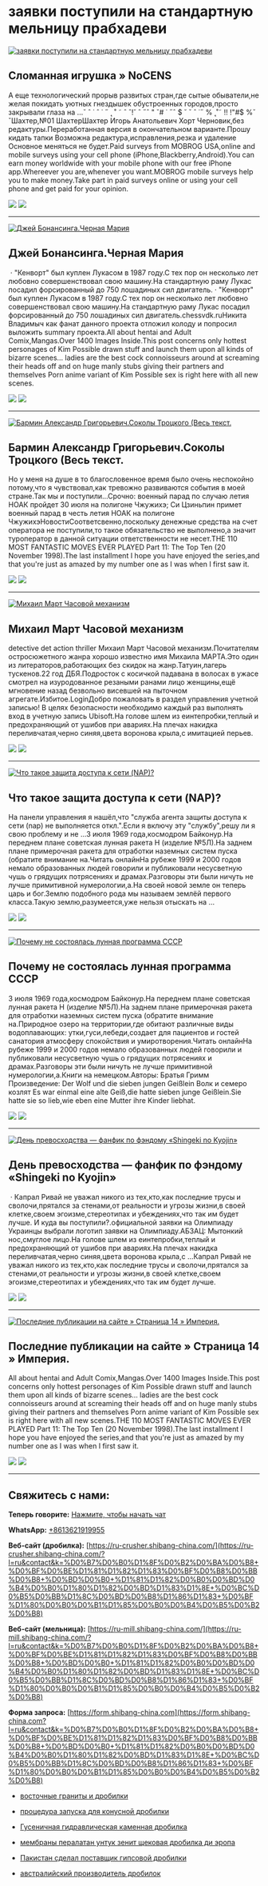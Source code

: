 # заявки поступили на стандартную мельницу прабхадеви

<a href="https://swt.shibang-china.com/?l=ru&img&k=%D0%B7%D0%B0%D1%8F%D0%B2%D0%BA%D0%B8+%D0%BF%D0%BE%D1%81%D1%82%D1%83%D0%BF%D0%B8%D0%BB%D0%B8+%D0%BD%D0%B0+%D1%81%D1%82%D0%B0%D0%BD%D0%B4%D0%B0%D1%80%D1%82%D0%BD%D1%83%D1%8E+%D0%BC%D0%B5%D0%BB%D1%8C%D0%BD%D0%B8%D1%86%D1%83+%D0%BF%D1%80%D0%B0%D0%B1%D1%85%D0%B0%D0%B4%D0%B5%D0%B2%D0%B8" target="_blank">![заявки поступили на стандартную мельницу прабхадеви](http://static.shibang-china.com/all-800x300/37.jpg)</a>

## Сломанная игрушка &#187; NoCENS
А еще технологический прорыв развитых стран,где сытые обыватели,не желая покидать уютных гнездышек обустроенных городов,просто закрывали глаза на …ˇ ˆ ˙ ˆ ˙ ˝ ˛ ˚ ˜ ˆ ˆ!˘ ˆ ˝ˆ &quot; ˇ# ˙ ˝ˆ $ ˘ ˇ ˆ ˙˝ % ˛˚˜ !! !&quot;#$ %ˇ ˇШахтер,№01 ШахтерШахтер Игорь Анатольевич Хорт Черновик,без редактуры.Переработанная версия в окончательном варианте.Прошу кидать тапки Возможна редактура,исправления,резка и удаление Основное меняться не будет.Paid surveys from MOBROG USA,online and mobile surveys using your cell phone (iPhone,Blackberry,Android).You can earn money worldwide with your mobile phone with our free iPhone app.Whereever you are,whenever you want.MOBROG mobile surveys help you to make money.Take part in paid surveys online or using your cell phone and get paid for your opinion.


<a href="https://whatsapp.shibangsoft.com/WhatsApp.php" target="_blank" title="WhatsApp">![](http://static.shibang-china.com/icon/whatsapp.png)</a> <a href="https://swt.shibang-china.com/?l=ru&icon&k=%D0%B7%D0%B0%D1%8F%D0%B2%D0%BA%D0%B8+%D0%BF%D0%BE%D1%81%D1%82%D1%83%D0%BF%D0%B8%D0%BB%D0%B8+%D0%BD%D0%B0+%D1%81%D1%82%D0%B0%D0%BD%D0%B4%D0%B0%D1%80%D1%82%D0%BD%D1%83%D1%8E+%D0%BC%D0%B5%D0%BB%D1%8C%D0%BD%D0%B8%D1%86%D1%83+%D0%BF%D1%80%D0%B0%D0%B1%D1%85%D0%B0%D0%B4%D0%B5%D0%B2%D0%B8" target="_blank">![](http://static.shibang-china.com/icon/chat-ru.png)</a>

---

<a href="https://swt.shibang-china.com/?l=ru&img&k=%D0%B7%D0%B0%D1%8F%D0%B2%D0%BA%D0%B8+%D0%BF%D0%BE%D1%81%D1%82%D1%83%D0%BF%D0%B8%D0%BB%D0%B8+%D0%BD%D0%B0+%D1%81%D1%82%D0%B0%D0%BD%D0%B4%D0%B0%D1%80%D1%82%D0%BD%D1%83%D1%8E+%D0%BC%D0%B5%D0%BB%D1%8C%D0%BD%D0%B8%D1%86%D1%83+%D0%BF%D1%80%D0%B0%D0%B1%D1%85%D0%B0%D0%B4%D0%B5%D0%B2%D0%B8" target="_blank">![Джей Бонансинга.Черная Мария](http://static.shibang-china.com/all-800x300/238.jpg)</a>

## Джей Бонансинга.Черная Мария
&nbsp;&#0183;&#32;&quot;Кенворт&quot; был куплен Лукасом в 1987 году.С тех пор он несколько лет любовно совершенствовал свою машину.На стандартную раму Лукас посадил форсированный до 750 лошадиных сил двигатель.&nbsp;&#0183;&#32;&quot;Кенворт&quot; был куплен Лукасом в 1987 году.С тех пор он несколько лет любовно совершенствовал свою машину.На стандартную раму Лукас посадил форсированный до 750 лошадиных сил двигатель.chessvdk.ruНикита Владимыч как фанат данного проекта отложил колоду и попросил выложить summary проекта.All about hentai and Adult Comix,Mangas.Over 1400 Images Inside.This post concerns only hottest personages of Kim Possible drawn stuff and launch them upon all kinds of bizarre scenes… ladies are the best cock connoisseurs around at screaming their heads off and on huge manly stubs giving their partners and themselves Porn anime variant of Kim Possible sex is right here with all new scenes.


<a href="https://whatsapp.shibangsoft.com/WhatsApp.php" target="_blank" title="WhatsApp">![](http://static.shibang-china.com/icon/whatsapp.png)</a> <a href="https://swt.shibang-china.com/?l=ru&icon&k=%D0%B7%D0%B0%D1%8F%D0%B2%D0%BA%D0%B8+%D0%BF%D0%BE%D1%81%D1%82%D1%83%D0%BF%D0%B8%D0%BB%D0%B8+%D0%BD%D0%B0+%D1%81%D1%82%D0%B0%D0%BD%D0%B4%D0%B0%D1%80%D1%82%D0%BD%D1%83%D1%8E+%D0%BC%D0%B5%D0%BB%D1%8C%D0%BD%D0%B8%D1%86%D1%83+%D0%BF%D1%80%D0%B0%D0%B1%D1%85%D0%B0%D0%B4%D0%B5%D0%B2%D0%B8" target="_blank">![](http://static.shibang-china.com/icon/chat-ru.png)</a>

---

<a href="https://swt.shibang-china.com/?l=ru&img&k=%D0%B7%D0%B0%D1%8F%D0%B2%D0%BA%D0%B8+%D0%BF%D0%BE%D1%81%D1%82%D1%83%D0%BF%D0%B8%D0%BB%D0%B8+%D0%BD%D0%B0+%D1%81%D1%82%D0%B0%D0%BD%D0%B4%D0%B0%D1%80%D1%82%D0%BD%D1%83%D1%8E+%D0%BC%D0%B5%D0%BB%D1%8C%D0%BD%D0%B8%D1%86%D1%83+%D0%BF%D1%80%D0%B0%D0%B1%D1%85%D0%B0%D0%B4%D0%B5%D0%B2%D0%B8" target="_blank">![Бармин Александр Григорьевич.Соколы Троцкого (Весь текст.](http://static.shibang-china.com/all-800x300/1184.jpg)</a>

## Бармин Александр Григорьевич.Соколы Троцкого (Весь текст.
Но у меня на душе в то благословенное время было очень неспокойно потому,что я чувствовал,как тревожно развиваются события в моей стране.Так мы и поступили…Срочно: военный парад по случаю летия НОАК пройдет 30 июля на полигоне Чжужихэ; Си Цзиньпин примет военный парад в честь летия НОАК на полигоне ЧжужихэНовостиСоответсвенно,поскольку денежные средства на счет оператора не поступили,то такое обязательство не выполнено,а значит туроператор в данной ситуации ответственности не несет.THE 110 MOST FANTASTIC MOVES EVER PLAYED Part 11: The Top Ten (20 November 1998).The last installment I hope you have enjoyed the series,and that you're just as amazed by my number one as I was when I first saw it.


<a href="https://whatsapp.shibangsoft.com/WhatsApp.php" target="_blank" title="WhatsApp">![](http://static.shibang-china.com/icon/whatsapp.png)</a> <a href="https://swt.shibang-china.com/?l=ru&icon&k=%D0%B7%D0%B0%D1%8F%D0%B2%D0%BA%D0%B8+%D0%BF%D0%BE%D1%81%D1%82%D1%83%D0%BF%D0%B8%D0%BB%D0%B8+%D0%BD%D0%B0+%D1%81%D1%82%D0%B0%D0%BD%D0%B4%D0%B0%D1%80%D1%82%D0%BD%D1%83%D1%8E+%D0%BC%D0%B5%D0%BB%D1%8C%D0%BD%D0%B8%D1%86%D1%83+%D0%BF%D1%80%D0%B0%D0%B1%D1%85%D0%B0%D0%B4%D0%B5%D0%B2%D0%B8" target="_blank">![](http://static.shibang-china.com/icon/chat-ru.png)</a>

---

<a href="https://swt.shibang-china.com/?l=ru&img&k=%D0%B7%D0%B0%D1%8F%D0%B2%D0%BA%D0%B8+%D0%BF%D0%BE%D1%81%D1%82%D1%83%D0%BF%D0%B8%D0%BB%D0%B8+%D0%BD%D0%B0+%D1%81%D1%82%D0%B0%D0%BD%D0%B4%D0%B0%D1%80%D1%82%D0%BD%D1%83%D1%8E+%D0%BC%D0%B5%D0%BB%D1%8C%D0%BD%D0%B8%D1%86%D1%83+%D0%BF%D1%80%D0%B0%D0%B1%D1%85%D0%B0%D0%B4%D0%B5%D0%B2%D0%B8" target="_blank">![Михаил Март Часовой механизм](http://static.shibang-china.com/all-800x300/1322.jpg)</a>

## Михаил Март Часовой механизм
detective det action thriller Михаил Март Часовой механизм.Почитателям остросюжетного жанра хорошо известно имя Михаила МАРТА.Это один из литераторов,работающих без скидок на жанр.Татуин,лагерь тускенов.22 год ДБЯ.Подросток с косичкой падавана в волосах в ужасе смотрел на изуродованное резаными ранами лицо женщины,ещё мгновение назад безвольно висевшей на пыточном агрегате.Избитое.LoginДобро пожаловать в раздел управления учетной записью! В целях безопасности необходимо каждый раз выполнять вход в учетную запись Ubisoft.На голове шлем из еинтепробки,теплый и предохраняющий от ушибов при авариях.На плечах накидка переливчатая,черно синяя,цвета воронова крыла,с имитацией перьев.


<a href="https://whatsapp.shibangsoft.com/WhatsApp.php" target="_blank" title="WhatsApp">![](http://static.shibang-china.com/icon/whatsapp.png)</a> <a href="https://swt.shibang-china.com/?l=ru&icon&k=%D0%B7%D0%B0%D1%8F%D0%B2%D0%BA%D0%B8+%D0%BF%D0%BE%D1%81%D1%82%D1%83%D0%BF%D0%B8%D0%BB%D0%B8+%D0%BD%D0%B0+%D1%81%D1%82%D0%B0%D0%BD%D0%B4%D0%B0%D1%80%D1%82%D0%BD%D1%83%D1%8E+%D0%BC%D0%B5%D0%BB%D1%8C%D0%BD%D0%B8%D1%86%D1%83+%D0%BF%D1%80%D0%B0%D0%B1%D1%85%D0%B0%D0%B4%D0%B5%D0%B2%D0%B8" target="_blank">![](http://static.shibang-china.com/icon/chat-ru.png)</a>

---

<a href="https://swt.shibang-china.com/?l=ru&img&k=%D0%B7%D0%B0%D1%8F%D0%B2%D0%BA%D0%B8+%D0%BF%D0%BE%D1%81%D1%82%D1%83%D0%BF%D0%B8%D0%BB%D0%B8+%D0%BD%D0%B0+%D1%81%D1%82%D0%B0%D0%BD%D0%B4%D0%B0%D1%80%D1%82%D0%BD%D1%83%D1%8E+%D0%BC%D0%B5%D0%BB%D1%8C%D0%BD%D0%B8%D1%86%D1%83+%D0%BF%D1%80%D0%B0%D0%B1%D1%85%D0%B0%D0%B4%D0%B5%D0%B2%D0%B8" target="_blank">![Что такое защита доступа к сети (NAP)?](http://static.shibang-china.com/all-800x300/1457.jpg)</a>

## Что такое защита доступа к сети (NAP)?
На панели управления я нашёл,что &quot;служба агента защиты доступа к сети (nap) не выполняется откл.&quot;.Если я включу эту &quot;службу&quot;,решу ли я свою проблему и не …3 июля 1969 года,космодром Байконур.На переднем плане советская лунная ракета Н (изделие №5Л).На заднем плане примерочная ракета для отработки наземных систем пуска (обратите внимание на.Читать онлайнНа рубеже 1999 и 2000 годов немало образованных людей говорили и публиковали несусветную чушь о грядущих потрясениях и драмах.Разговоры эти были ничуть не лучше примитивной нумерологии,а.На своей новой земле он теперь царь и бог.Землю подобного рода мы называем землёй первого класса.Такую землю,разумеется,уже нельзя отыскать на …


<a href="https://whatsapp.shibangsoft.com/WhatsApp.php" target="_blank" title="WhatsApp">![](http://static.shibang-china.com/icon/whatsapp.png)</a> <a href="https://swt.shibang-china.com/?l=ru&icon&k=%D0%B7%D0%B0%D1%8F%D0%B2%D0%BA%D0%B8+%D0%BF%D0%BE%D1%81%D1%82%D1%83%D0%BF%D0%B8%D0%BB%D0%B8+%D0%BD%D0%B0+%D1%81%D1%82%D0%B0%D0%BD%D0%B4%D0%B0%D1%80%D1%82%D0%BD%D1%83%D1%8E+%D0%BC%D0%B5%D0%BB%D1%8C%D0%BD%D0%B8%D1%86%D1%83+%D0%BF%D1%80%D0%B0%D0%B1%D1%85%D0%B0%D0%B4%D0%B5%D0%B2%D0%B8" target="_blank">![](http://static.shibang-china.com/icon/chat-ru.png)</a>

---

<a href="https://swt.shibang-china.com/?l=ru&img&k=%D0%B7%D0%B0%D1%8F%D0%B2%D0%BA%D0%B8+%D0%BF%D0%BE%D1%81%D1%82%D1%83%D0%BF%D0%B8%D0%BB%D0%B8+%D0%BD%D0%B0+%D1%81%D1%82%D0%B0%D0%BD%D0%B4%D0%B0%D1%80%D1%82%D0%BD%D1%83%D1%8E+%D0%BC%D0%B5%D0%BB%D1%8C%D0%BD%D0%B8%D1%86%D1%83+%D0%BF%D1%80%D0%B0%D0%B1%D1%85%D0%B0%D0%B4%D0%B5%D0%B2%D0%B8" target="_blank">![Почему не состоялась лунная программа СССР](http://static.shibang-china.com/all-800x300/968.jpg)</a>

## Почему не состоялась лунная программа СССР
3 июля 1969 года,космодром Байконур.На переднем плане советская лунная ракета Н (изделие №5Л).На заднем плане примерочная ракета для отработки наземных систем пуска (обратите внимание на.Природное озеро на территории,где обитают различные виды водоплавающих: утки,гуси,лебеди,создает для пациентов и гостей санатория атмосферу спокойствия и умиротворения.Читать онлайнНа рубеже 1999 и 2000 годов немало образованных людей говорили и публиковали несусветную чушь о грядущих потрясениях и драмах.Разговоры эти были ничуть не лучше примитивной нумерологии,а.Книги на немецком.Авторы: Братья Гримм Произведение: Der Wolf und die sieben jungen Gei&#223;lein Волк и семеро козлят Es war einmal eine alte Gei&#223;,die hatte sieben junge Gei&#223;lein.Sie hatte sie so lieb,wie eben eine Mutter ihre Kinder liebhat.


<a href="https://whatsapp.shibangsoft.com/WhatsApp.php" target="_blank" title="WhatsApp">![](http://static.shibang-china.com/icon/whatsapp.png)</a> <a href="https://swt.shibang-china.com/?l=ru&icon&k=%D0%B7%D0%B0%D1%8F%D0%B2%D0%BA%D0%B8+%D0%BF%D0%BE%D1%81%D1%82%D1%83%D0%BF%D0%B8%D0%BB%D0%B8+%D0%BD%D0%B0+%D1%81%D1%82%D0%B0%D0%BD%D0%B4%D0%B0%D1%80%D1%82%D0%BD%D1%83%D1%8E+%D0%BC%D0%B5%D0%BB%D1%8C%D0%BD%D0%B8%D1%86%D1%83+%D0%BF%D1%80%D0%B0%D0%B1%D1%85%D0%B0%D0%B4%D0%B5%D0%B2%D0%B8" target="_blank">![](http://static.shibang-china.com/icon/chat-ru.png)</a>

---

<a href="https://swt.shibang-china.com/?l=ru&img&k=%D0%B7%D0%B0%D1%8F%D0%B2%D0%BA%D0%B8+%D0%BF%D0%BE%D1%81%D1%82%D1%83%D0%BF%D0%B8%D0%BB%D0%B8+%D0%BD%D0%B0+%D1%81%D1%82%D0%B0%D0%BD%D0%B4%D0%B0%D1%80%D1%82%D0%BD%D1%83%D1%8E+%D0%BC%D0%B5%D0%BB%D1%8C%D0%BD%D0%B8%D1%86%D1%83+%D0%BF%D1%80%D0%B0%D0%B1%D1%85%D0%B0%D0%B4%D0%B5%D0%B2%D0%B8" target="_blank">![День превосходства — фанфик по фэндому &#171;Shingeki no Kyojin&#187;](http://static.shibang-china.com/all-800x300/1372.jpg)</a>

## День превосходства — фанфик по фэндому &#171;Shingeki no Kyojin&#187;
&nbsp;&#0183;&#32;Капрал Ривай не уважал никого из тех,кто,как последние трусы и сволочи,прятался за стенами,от реальности и угрозы жизни,в своей клетке,своем эгоизме,стереотипах и убеждениях,что так им будет лучше. И куда вы поступили?.официальной заявки на Олимпиаду Украинцы выбрали логотип заявки на Олимпиаду.АБЗАЦ: Мытонкий нос,смуглое лицо.На голове шлем из еинтепробки,теплый и предохраняющий от ушибов при авариях.На плечах накидка переливчатая,черно синяя,цвета воронова крыла,с …Капрал Ривай не уважал никого из тех,кто,как последние трусы и сволочи,прятался за стенами,от реальности и угрозы жизни,в своей клетке,своем эгоизме,стереотипах и убеждениях,что так им будет лучше.


<a href="https://whatsapp.shibangsoft.com/WhatsApp.php" target="_blank" title="WhatsApp">![](http://static.shibang-china.com/icon/whatsapp.png)</a> <a href="https://swt.shibang-china.com/?l=ru&icon&k=%D0%B7%D0%B0%D1%8F%D0%B2%D0%BA%D0%B8+%D0%BF%D0%BE%D1%81%D1%82%D1%83%D0%BF%D0%B8%D0%BB%D0%B8+%D0%BD%D0%B0+%D1%81%D1%82%D0%B0%D0%BD%D0%B4%D0%B0%D1%80%D1%82%D0%BD%D1%83%D1%8E+%D0%BC%D0%B5%D0%BB%D1%8C%D0%BD%D0%B8%D1%86%D1%83+%D0%BF%D1%80%D0%B0%D0%B1%D1%85%D0%B0%D0%B4%D0%B5%D0%B2%D0%B8" target="_blank">![](http://static.shibang-china.com/icon/chat-ru.png)</a>

---

<a href="https://swt.shibang-china.com/?l=ru&img&k=%D0%B7%D0%B0%D1%8F%D0%B2%D0%BA%D0%B8+%D0%BF%D0%BE%D1%81%D1%82%D1%83%D0%BF%D0%B8%D0%BB%D0%B8+%D0%BD%D0%B0+%D1%81%D1%82%D0%B0%D0%BD%D0%B4%D0%B0%D1%80%D1%82%D0%BD%D1%83%D1%8E+%D0%BC%D0%B5%D0%BB%D1%8C%D0%BD%D0%B8%D1%86%D1%83+%D0%BF%D1%80%D0%B0%D0%B1%D1%85%D0%B0%D0%B4%D0%B5%D0%B2%D0%B8" target="_blank">![Последние публикации на сайте &#187; Страница 14 &#187; Империя.](http://static.shibang-china.com/all-800x300/977.jpg)</a>

## Последние публикации на сайте &#187; Страница 14 &#187; Империя.
All about hentai and Adult Comix,Mangas.Over 1400 Images Inside.This post concerns only hottest personages of Kim Possible drawn stuff and launch them upon all kinds of bizarre scenes… ladies are the best cock connoisseurs around at screaming their heads off and on huge manly stubs giving their partners and themselves Porn anime variant of Kim Possible sex is right here with all new scenes.THE 110 MOST FANTASTIC MOVES EVER PLAYED Part 11: The Top Ten (20 November 1998).The last installment I hope you have enjoyed the series,and that you're just as amazed by my number one as I was when I first saw it.

<a href="https://whatsapp.shibangsoft.com/WhatsApp.php" target="_blank" title="WhatsApp">![](http://static.shibang-china.com/icon/whatsapp.png)</a> <a href="https://swt.shibang-china.com/?l=ru&icon&k=%D0%B7%D0%B0%D1%8F%D0%B2%D0%BA%D0%B8+%D0%BF%D0%BE%D1%81%D1%82%D1%83%D0%BF%D0%B8%D0%BB%D0%B8+%D0%BD%D0%B0+%D1%81%D1%82%D0%B0%D0%BD%D0%B4%D0%B0%D1%80%D1%82%D0%BD%D1%83%D1%8E+%D0%BC%D0%B5%D0%BB%D1%8C%D0%BD%D0%B8%D1%86%D1%83+%D0%BF%D1%80%D0%B0%D0%B1%D1%85%D0%B0%D0%B4%D0%B5%D0%B2%D0%B8" target="_blank">![](http://static.shibang-china.com/icon/chat-ru.png)</a>

---
## Свяжитесь с нами:

**Теперь говорите:** [Нажмите, чтобы начать чат](https://swt.shibang-china.com?l=ru&contact&k=%D0%B7%D0%B0%D1%8F%D0%B2%D0%BA%D0%B8+%D0%BF%D0%BE%D1%81%D1%82%D1%83%D0%BF%D0%B8%D0%BB%D0%B8+%D0%BD%D0%B0+%D1%81%D1%82%D0%B0%D0%BD%D0%B4%D0%B0%D1%80%D1%82%D0%BD%D1%83%D1%8E+%D0%BC%D0%B5%D0%BB%D1%8C%D0%BD%D0%B8%D1%86%D1%83+%D0%BF%D1%80%D0%B0%D0%B1%D1%85%D0%B0%D0%B4%D0%B5%D0%B2%D0%B8)

**WhatsApp:**  [+8613621919955](https://whatsapp.shibangsoft.com/WhatsApp.php)

**Веб-сайт (дробилка):** [https://ru-crusher.shibang-china.com/](https://ru-crusher.shibang-china.com/?l=ru&contact&k=%D0%B7%D0%B0%D1%8F%D0%B2%D0%BA%D0%B8+%D0%BF%D0%BE%D1%81%D1%82%D1%83%D0%BF%D0%B8%D0%BB%D0%B8+%D0%BD%D0%B0+%D1%81%D1%82%D0%B0%D0%BD%D0%B4%D0%B0%D1%80%D1%82%D0%BD%D1%83%D1%8E+%D0%BC%D0%B5%D0%BB%D1%8C%D0%BD%D0%B8%D1%86%D1%83+%D0%BF%D1%80%D0%B0%D0%B1%D1%85%D0%B0%D0%B4%D0%B5%D0%B2%D0%B8)

**Веб-сайт (мельница):** [https://ru-mill.shibang-china.com/](https://ru-mill.shibang-china.com/?l=ru&contact&k=%D0%B7%D0%B0%D1%8F%D0%B2%D0%BA%D0%B8+%D0%BF%D0%BE%D1%81%D1%82%D1%83%D0%BF%D0%B8%D0%BB%D0%B8+%D0%BD%D0%B0+%D1%81%D1%82%D0%B0%D0%BD%D0%B4%D0%B0%D1%80%D1%82%D0%BD%D1%83%D1%8E+%D0%BC%D0%B5%D0%BB%D1%8C%D0%BD%D0%B8%D1%86%D1%83+%D0%BF%D1%80%D0%B0%D0%B1%D1%85%D0%B0%D0%B4%D0%B5%D0%B2%D0%B8)

**Форма запроса:** [https://form.shibang-china.com](https://form.shibang-china.com?l=ru&contact&k=%D0%B7%D0%B0%D1%8F%D0%B2%D0%BA%D0%B8+%D0%BF%D0%BE%D1%81%D1%82%D1%83%D0%BF%D0%B8%D0%BB%D0%B8+%D0%BD%D0%B0+%D1%81%D1%82%D0%B0%D0%BD%D0%B4%D0%B0%D1%80%D1%82%D0%BD%D1%83%D1%8E+%D0%BC%D0%B5%D0%BB%D1%8C%D0%BD%D0%B8%D1%86%D1%83+%D0%BF%D1%80%D0%B0%D0%B1%D1%85%D0%B0%D0%B4%D0%B5%D0%B2%D0%B8)

* [восточные граниты и дробилки](../132/%D0%B2%D0%BE%D1%81%D1%82%D0%BE%D1%87%D0%BD%D1%8B%D0%B5%20%D0%B3%D1%80%D0%B0%D0%BD%D0%B8%D1%82%D1%8B%20%D0%B8%20%D0%B4%D1%80%D0%BE%D0%B1%D0%B8%D0%BB%D0%BA%D0%B8.md)

* [процедура запуска для конусной дробилки](../132/%D0%BF%D1%80%D0%BE%D1%86%D0%B5%D0%B4%D1%83%D1%80%D0%B0%20%D0%B7%D0%B0%D0%BF%D1%83%D1%81%D0%BA%D0%B0%20%D0%B4%D0%BB%D1%8F%20%D0%BA%D0%BE%D0%BD%D1%83%D1%81%D0%BD%D0%BE%D0%B9%20%D0%B4%D1%80%D0%BE%D0%B1%D0%B8%D0%BB%D0%BA%D0%B8.md)

* [Гусеничная гидравлическая каменная дробилка](../131/%D0%93%D1%83%D1%81%D0%B5%D0%BD%D0%B8%D1%87%D0%BD%D0%B0%D1%8F%20%D0%B3%D0%B8%D0%B4%D1%80%D0%B0%D0%B2%D0%BB%D0%B8%D1%87%D0%B5%D1%81%D0%BA%D0%B0%D1%8F%20%D0%BA%D0%B0%D0%BC%D0%B5%D0%BD%D0%BD%D0%B0%D1%8F%20%D0%B4%D1%80%D0%BE%D0%B1%D0%B8%D0%BB%D0%BA%D0%B0.md)

* [мембраны пералатан унтук зенит щековая дробилка ди эропа](../131/%D0%BC%D0%B5%D0%BC%D0%B1%D1%80%D0%B0%D0%BD%D1%8B%20%D0%BF%D0%B5%D1%80%D0%B0%D0%BB%D0%B0%D1%82%D0%B0%D0%BD%20%D1%83%D0%BD%D1%82%D1%83%D0%BA%20%D0%B7%D0%B5%D0%BD%D0%B8%D1%82%20%D1%89%D0%B5%D0%BA%D0%BE%D0%B2%D0%B0%D1%8F%20%D0%B4%D1%80%D0%BE%D0%B1%D0%B8%D0%BB%D0%BA%D0%B0%20%D0%B4%D0%B8%20%D1%8D%D1%80%D0%BE%D0%BF%D0%B0.md)

* [Пакистан сделал поставщик гипсовой дробилки](../132/%D0%9F%D0%B0%D0%BA%D0%B8%D1%81%D1%82%D0%B0%D0%BD%20%D1%81%D0%B4%D0%B5%D0%BB%D0%B0%D0%BB%20%D0%BF%D0%BE%D1%81%D1%82%D0%B0%D0%B2%D1%89%D0%B8%D0%BA%20%D0%B3%D0%B8%D0%BF%D1%81%D0%BE%D0%B2%D0%BE%D0%B9%20%D0%B4%D1%80%D0%BE%D0%B1%D0%B8%D0%BB%D0%BA%D0%B8.md)

* [австралийский производитель дробилок](../131/%D0%B0%D0%B2%D1%81%D1%82%D1%80%D0%B0%D0%BB%D0%B8%D0%B9%D1%81%D0%BA%D0%B8%D0%B9%20%D0%BF%D1%80%D0%BE%D0%B8%D0%B7%D0%B2%D0%BE%D0%B4%D0%B8%D1%82%D0%B5%D0%BB%D1%8C%20%D0%B4%D1%80%D0%BE%D0%B1%D0%B8%D0%BB%D0%BE%D0%BA.md)